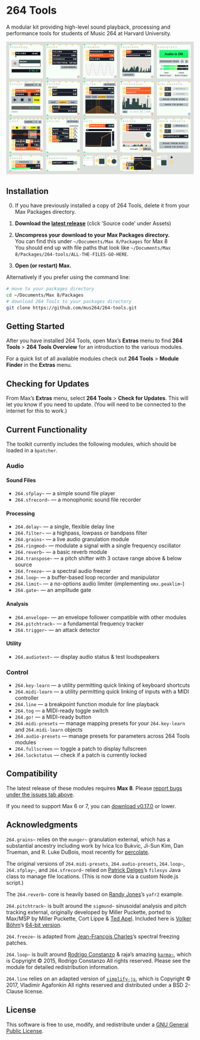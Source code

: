 # 264 Tools

A modular kit providing high-level sound playback, processing and performance tools for students of Music 264 at Harvard University.

![264 Tools modules](/source/modules-screenshot.png)

## Installation

0. If you have previously installed a copy of 264 Tools, delete it from your Max Packages directory.

1. **Download the [latest release](https://github.com/mus264/264-tools/releases/latest)** (click ‘Source code’ under Assets)

2. **Uncompress your download to your Max Packages directory.**    
You can find this under `~/Documents/Max 8/Packages` for Max 8    
You should end up with file paths that look like `~/Documents/Max 8/Packages/264-tools/ALL-THE-FILES-GO-HERE`.

3. **Open (or restart) Max.**

Alternatively if you prefer using the command line:

```sh
# move to your packages directory
cd ~/Documents/Max 8/Packages
# download 264 Tools to your packages directory
git clone https://github.com/mus264/264-tools.git
```

## Getting Started

After you have installed 264 Tools, open Max’s **Extras** menu to find **264 Tools** > **264 Tools Overview** for an introduction to the various modules.

For a quick list of all available modules check out **264 Tools** > **Module Finder** in the **Extras** menu.

## Checking for Updates

From Max’s **Extras** menu, select **264 Tools** > **Check for Updates**. This will let you know if you need to update. (You will need to be connected to the internet for this to work.)

## Current Functionality

The toolkit currently includes the following modules, which should be loaded in a `bpatcher`.

### Audio

#### Sound Files

* `264.sfplay~` — a simple sound file player
* `264.sfrecord~` — a monophonic sound file recorder

#### Processing

* `264.delay~` — a single, flexible delay line
* `264.filter~` — a highpass, lowpass or bandpass filter
* `264.grains~` — a live audio granulation module
* `264.ringmod~` — modulate a signal with a single frequency oscillator
* `264.reverb~` — a basic reverb module
* `264.transpose~` — a pitch shifter with 3 octave range above & below source
* `264.freeze~` — a spectral audio freezer
* `264.loop~` — a buffer-based loop recorder and manipulator
* `264.limit~` — a no-options audio limiter (implementing `omx.peaklim~`)
* `264.gate~` — an amplitude gate

#### Analysis

* `264.envelope~` — an envelope follower compatible with other modules
* `264.pitchtrack~` — a fundamental frequency tracker
* `264.trigger~` — an attack detector

#### Utility

* `264.audiotest~` — display audio status & test loudspeakers

### Control

* `264.key-learn` — a utility permitting quick linking of keyboard shortcuts
* `264.midi-learn` — a utility permitting quick linking of inputs with a MIDI controller
* `264.line` — a breakpoint function module for line playback
* `264.tog` — a MIDI-ready toggle switch
* `264.go!` — a MIDI-ready button
* `264.midi-presets` — manage mapping presets for your `264.key-learn` and `264.midi-learn` objects
* `264.audio-presets` — manage presets for parameters across 264 Tools modules
* `264.fullscreen` — toggle a patch to display fullscreen
* `264.lockstatus` — check if a patch is currently locked

## Compatibility

The latest release of these modules requires **Max 8**. Please [report bugs under the issues tab above][issues].

If you need to support Max 6 or 7, you can [download v0.17.0][017] or lower.

  [issues]: https://github.com/mus264/264-tools/issues
  [017]: https://github.com/mus264/264-tools/releases/tag/v0.17.0

## Acknowledgments

`264.grains~` relies on the `munger~` granulation external, which has a substantial ancestry including work by Ivica Ico Bukvic, Ji-Sun Kim, Dan Trueman, and R. Luke DuBois, most recently for [percolate](https://github.com/Cycling74/percolate).

The original versions of `264.midi-presets`, `264.audio-presets`, `264.loop~`, `264.sfplay~`, and `264.sfrecord~` relied on [Patrick Delges](http://www.crfmw.be/max/)’s `filesys` Java class to manage file locations. (This is now done via a custom Node.js script.)

The `264.reverb~` core is heavily based on [Randy Jones](http://madronalabs.com/)’s `yafr2` example.

`264.pitchtrack~` is built around the `sigmund~` sinusoidal analysis and pitch tracking external, originally developed by Miller Puckette, ported to Max/MSP by Miller Puckette, Cort Lippe & [Ted Apel](http://vud.org/). Included here is [Volker Böhm](http://vboehm.net/)’s [64-bit version][f9cd7a51].

  [f9cd7a51]: https://github.com/v7b1/sigmund_64bit-version "v7b1/sigmund_64bit-version - GitHub"

`264.freeze~` is adapted from [Jean-François Charles](http://www.jeanfrancoischarles.com)’s spectral freezing patches.

`264.loop~` is built around [Rodrigo Constanzo](http://www.rodrigoconstanzo.com/karma) & raja’s amazing [`karma~`](https://github.com/rconstanzo/karma), which is Copyright © 2015, Rodrigo Constanzo All rights reserved. Please see the module for detailed redistribution information.

`264.line` relies on an adapted version of [`simplify-js`](https://github.com/mourner/simplify-js/), which is Copyright © 2017, Vladimir Agafonkin All rights reserved and distributed under a BSD 2-Clause license.

## License

This software is free to use, modify, and redistribute under a [GNU General Public License](http://www.gnu.org/licenses/gpl-3.0.txt).
